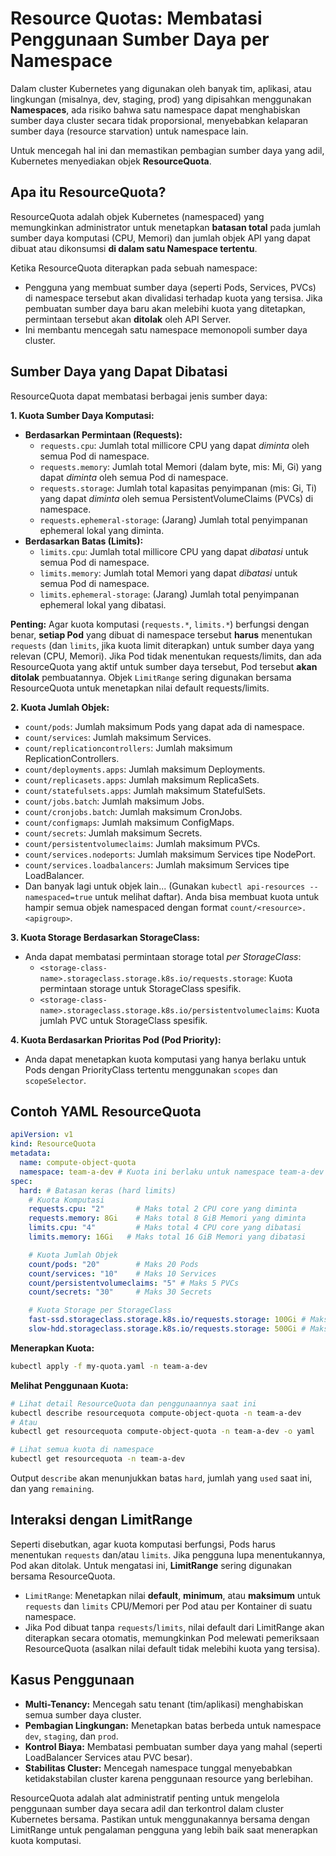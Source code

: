 # Resource Quotas: Membatasi Penggunaan Sumber Daya per Namespace

Dalam cluster Kubernetes yang digunakan oleh banyak tim, aplikasi, atau lingkungan (misalnya, dev, staging, prod) yang dipisahkan menggunakan **Namespaces**, ada risiko bahwa satu namespace dapat menghabiskan sumber daya cluster secara tidak proporsional, menyebabkan kelaparan sumber daya (resource starvation) untuk namespace lain.

Untuk mencegah hal ini dan memastikan pembagian sumber daya yang adil, Kubernetes menyediakan objek **ResourceQuota**.

## Apa itu ResourceQuota?

ResourceQuota adalah objek Kubernetes (namespaced) yang memungkinkan administrator untuk menetapkan **batasan total** pada jumlah sumber daya komputasi (CPU, Memori) dan jumlah objek API yang dapat dibuat atau dikonsumsi **di dalam satu Namespace tertentu**.

Ketika ResourceQuota diterapkan pada sebuah namespace:

*   Pengguna yang membuat sumber daya (seperti Pods, Services, PVCs) di namespace tersebut akan divalidasi terhadap kuota yang tersisa. Jika pembuatan sumber daya baru akan melebihi kuota yang ditetapkan, permintaan tersebut akan **ditolak** oleh API Server.
*   Ini membantu mencegah satu namespace memonopoli sumber daya cluster.

## Sumber Daya yang Dapat Dibatasi

ResourceQuota dapat membatasi berbagai jenis sumber daya:

**1. Kuota Sumber Daya Komputasi:**
   *   **Berdasarkan Permintaan (Requests):**
        *   `requests.cpu`: Jumlah total millicore CPU yang dapat *diminta* oleh semua Pod di namespace.
        *   `requests.memory`: Jumlah total Memori (dalam byte, mis: Mi, Gi) yang dapat *diminta* oleh semua Pod di namespace.
        *   `requests.storage`: Jumlah total kapasitas penyimpanan (mis: Gi, Ti) yang dapat *diminta* oleh semua PersistentVolumeClaims (PVCs) di namespace.
        *   `requests.ephemeral-storage`: (Jarang) Jumlah total penyimpanan ephemeral lokal yang diminta.
   *   **Berdasarkan Batas (Limits):**
        *   `limits.cpu`: Jumlah total millicore CPU yang dapat *dibatasi* untuk semua Pod di namespace.
        *   `limits.memory`: Jumlah total Memori yang dapat *dibatasi* untuk semua Pod di namespace.
        *   `limits.ephemeral-storage`: (Jarang) Jumlah total penyimpanan ephemeral lokal yang dibatasi.

   **Penting:** Agar kuota komputasi (`requests.*`, `limits.*`) berfungsi dengan benar, **setiap Pod** yang dibuat di namespace tersebut **harus** menentukan `requests` (dan `limits`, jika kuota limit diterapkan) untuk sumber daya yang relevan (CPU, Memori). Jika Pod tidak menentukan requests/limits, dan ada ResourceQuota yang aktif untuk sumber daya tersebut, Pod tersebut **akan ditolak** pembuatannya. Objek `LimitRange` sering digunakan bersama ResourceQuota untuk menetapkan nilai default requests/limits.

**2. Kuota Jumlah Objek:**
   *   `count/pods`: Jumlah maksimum Pods yang dapat ada di namespace.
   *   `count/services`: Jumlah maksimum Services.
   *   `count/replicationcontrollers`: Jumlah maksimum ReplicationControllers.
   *   `count/deployments.apps`: Jumlah maksimum Deployments.
   *   `count/replicasets.apps`: Jumlah maksimum ReplicaSets.
   *   `count/statefulsets.apps`: Jumlah maksimum StatefulSets.
   *   `count/jobs.batch`: Jumlah maksimum Jobs.
   *   `count/cronjobs.batch`: Jumlah maksimum CronJobs.
   *   `count/configmaps`: Jumlah maksimum ConfigMaps.
   *   `count/secrets`: Jumlah maksimum Secrets.
   *   `count/persistentvolumeclaims`: Jumlah maksimum PVCs.
   *   `count/services.nodeports`: Jumlah maksimum Services tipe NodePort.
   *   `count/services.loadbalancers`: Jumlah maksimum Services tipe LoadBalancer.
   *   Dan banyak lagi untuk objek lain... (Gunakan `kubectl api-resources --namespaced=true` untuk melihat daftar). Anda bisa membuat kuota untuk hampir semua objek namespaced dengan format `count/<resource>.<apigroup>`.

**3. Kuota Storage Berdasarkan StorageClass:**
   *   Anda dapat membatasi permintaan storage total *per StorageClass*:
        *   `<storage-class-name>.storageclass.storage.k8s.io/requests.storage`: Kuota permintaan storage untuk StorageClass spesifik.
        *   `<storage-class-name>.storageclass.storage.k8s.io/persistentvolumeclaims`: Kuota jumlah PVC untuk StorageClass spesifik.

**4. Kuota Berdasarkan Prioritas Pod (Pod Priority):**
   *   Anda dapat menetapkan kuota komputasi yang hanya berlaku untuk Pods dengan PriorityClass tertentu menggunakan `scopes` dan `scopeSelector`.

## Contoh YAML ResourceQuota

```yaml
apiVersion: v1
kind: ResourceQuota
metadata:
  name: compute-object-quota
  namespace: team-a-dev # Kuota ini berlaku untuk namespace team-a-dev
spec:
  hard: # Batasan keras (hard limits)
    # Kuota Komputasi
    requests.cpu: "2"       # Maks total 2 CPU core yang diminta
    requests.memory: 8Gi    # Maks total 8 GiB Memori yang diminta
    limits.cpu: "4"         # Maks total 4 CPU core yang dibatasi
    limits.memory: 16Gi   # Maks total 16 GiB Memori yang dibatasi

    # Kuota Jumlah Objek
    count/pods: "20"        # Maks 20 Pods
    count/services: "10"    # Maks 10 Services
    count/persistentvolumeclaims: "5" # Maks 5 PVCs
    count/secrets: "30"     # Maks 30 Secrets

    # Kuota Storage per StorageClass
    fast-ssd.storageclass.storage.k8s.io/requests.storage: 100Gi # Maks 100Gi via SC 'fast-ssd'
    slow-hdd.storageclass.storage.k8s.io/requests.storage: 500Gi # Maks 500Gi via SC 'slow-hdd'
```

**Menerapkan Kuota:**

```bash
kubectl apply -f my-quota.yaml -n team-a-dev
```

**Melihat Penggunaan Kuota:**

```bash
# Lihat detail ResourceQuota dan penggunaannya saat ini
kubectl describe resourcequota compute-object-quota -n team-a-dev
# Atau
kubectl get resourcequota compute-object-quota -n team-a-dev -o yaml

# Lihat semua kuota di namespace
kubectl get resourcequota -n team-a-dev
```
Output `describe` akan menunjukkan batas `hard`, jumlah yang `used` saat ini, dan yang `remaining`.

## Interaksi dengan LimitRange

Seperti disebutkan, agar kuota komputasi berfungsi, Pods harus menentukan `requests` dan/atau `limits`. Jika pengguna lupa menentukannya, Pod akan ditolak. Untuk mengatasi ini, **LimitRange** sering digunakan bersama ResourceQuota.

*   `LimitRange`: Menetapkan nilai **default**, **minimum**, atau **maksimum** untuk `requests` dan `limits` CPU/Memori per Pod atau per Kontainer di suatu namespace.
*   Jika Pod dibuat tanpa `requests`/`limits`, nilai default dari LimitRange akan diterapkan secara otomatis, memungkinkan Pod melewati pemeriksaan ResourceQuota (asalkan nilai default tidak melebihi kuota yang tersisa).

## Kasus Penggunaan

*   **Multi-Tenancy:** Mencegah satu tenant (tim/aplikasi) menghabiskan semua sumber daya cluster.
*   **Pembagian Lingkungan:** Menetapkan batas berbeda untuk namespace `dev`, `staging`, dan `prod`.
*   **Kontrol Biaya:** Membatasi pembuatan sumber daya yang mahal (seperti LoadBalancer Services atau PVC besar).
*   **Stabilitas Cluster:** Mencegah namespace tunggal menyebabkan ketidakstabilan cluster karena penggunaan resource yang berlebihan.

ResourceQuota adalah alat administratif penting untuk mengelola penggunaan sumber daya secara adil dan terkontrol dalam cluster Kubernetes bersama. Pastikan untuk menggunakannya bersama dengan LimitRange untuk pengalaman pengguna yang lebih baik saat menerapkan kuota komputasi.
